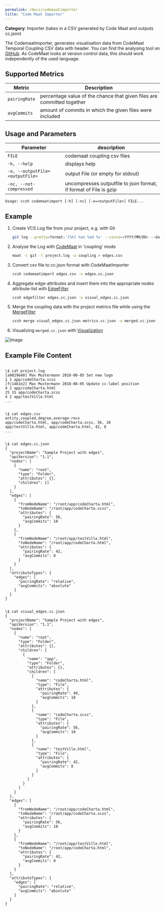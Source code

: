 ```yaml
---
permalink: /docs/codemaatimporter
title: "Code Maat Importer"
---
```


**Category**: Importer (takes in a CSV generated by Code Maat and outputs cc.json)

The Codemaatimporter, generates visualisation data from CodeMaat Temporal Coupling CSV data with header. You can find the analysing tool on [GitHub](https://github.com/adamtornhill/code-maat). As CodeMaat looks at version control data, this should work independently of the used language.

## Supported Metrics

| Metric        | Description                                                            |
| ------------- | ---------------------------------------------------------------------- |
| `pairingRate` | percentage value of the chance that given files are committed together |
| `avgCommits`  | amount of commits in which the given files were included               |

## Usage and Parameters

| Parameter                       | description                                                       |
| ------------------------------- | ----------------------------------------------------------------- |
| `FILE`                          | codemaat coupling csv files                                       |
| `-h, --help`                    | displays help                                                     |
| `-o, --outputFile=<outputFile>` | output File (or empty for stdout)                                 |
| `-nc, --not-compressed`         | uncompresses outputfile to json format, if format of File is gzip |

```
Usage: ccsh codemaatimport [-h] [-nc] [-o=<outputFile>] FILE...
```

## Example

1. Create VCS Log file from your project, e.g. with Git

   ````bash
   git log --pretty=format:'[%h] %an %ad %s' --since=<YYYY/MM/DD> --date=short --numstat > project.log ```

   ````

2. Analyse the Log with [CodeMaat](https://github.com/adamtornhill/code-maat) in 'coupling' mode

   ```bash
   maat -c git -l project.log -a coupling > edges.csv

   ```

3. Convert csv file to cc.json format with CodeMaatImporter

   ```bash
   ccsh codemaatimport edges.csv -o edges.cc.json
   ```

4. Aggregate edge-attributes and insert them into the appropriate nodes attribute-list with [EdgeFilter](https://github.com/MaibornWolff/codecharta/blob/main/analysis/filter/EdgeFilter/README.md)
   ```bash
   ccsh edgefilter edges.cc.json -o visual_edges.cc.json
   ```
5. Merge the coupling data with the project metrics file while using the [MergeFilter](https://github.com/MaibornWolff/codecharta/blob/main/analysis/filter/MergeFilter/README.md)

   ```bash
   ccsh merge visual_edges.cc.json metrics.cc.json -o merged.cc.json
   ```

6. Visualizing `merged.cc.json` with [Visualization](https://github.com/MaibornWolff/codecharta/tree/main/visualization)

![Image]({{site.baseurl}}/assets/images/docs/codemaat/codemaatimport-modell.png)

## Example File Content

```

\$ cat project.log
[a9829640] Max Mustermann 2018-06-05 Set new logo
1 1 app/codeCharta.scss
[fc14b1e2] Max Mustermann 2018-06-05 Update cc-label position
4 2 app/codeCharta.html
25 15 app/codeCharta.scss
4 2 app/testVille.html
...

```

```

\$ cat edges.csv
entity,coupled,degree,average-revs
app/codeCharta.html, app/codeCharta.scss, 56, 10
app/testVille.html, app/codeCharta.html, 42, 8
...

```

```

\$ cat edges.cc.json
{
  "projectName": "Sample Project with edges",
  "apiVersion": "1.1",
  "nodes": [
    {
      "name": "root",
      "type": "Folder",
      "attributes": {},
      "children": []
    }
  ],
  "edges": [
    {
      "fromNodeName": "/root/app/codeCharta.html",
      "toNodeName": "/root/app/codeCharta.scss",
      "attributes": {
        "pairingRate": 56,
        "avgCommits": 10
      }
    },
    {
      "fromNodeName": "/root/app/testVille.html",
      "toNodeName": "/root/app/codeCharta.html",
      "attributes": {
        "pairingRate": 42,
        "avgCommits": 8
      }
    }
  ],
  "attributeTypes": {
    "edges": [
      "pairingRate": "relative",
      "avgCommits": "absolute"
    ]
  }
}

```

```

\$ cat visual_edges.cc.json
{
  "projectName": "Sample Project with edges",
  "apiVersion": "1.1",
  "nodes": [
    {
      "name": "root",
      "type": "Folder",
      "attributes": {},
      "children": [
        {
          "name": "app",
          "type": "Folder",
          "attributes": {},
          "children": [
            {
              "name": "codeCharta.html",
              "type": "File",
              "attributes": {
                "pairingRate": 49,
                "avgCommits": 18
              }
            },
            {
              "name": "codeCharta.scss",
              "type": "File",
              "attributes": {
                "pairingRate": 56,
                "avgCommits": 10
              }
            },
            {
              "name": "testVille.html",
              "type": "File",
              "attributes": {
                "pairingRate": 42,
                "avgCommits": 8
              }
            }
          ]
        }
      ]
    }
  ],
  "edges": [
    {
      "fromNodeName": "/root/app/codeCharta.html",
      "toNodeName": "/root/app/codeCharta.scss",
      "attributes": {
        "pairingRate": 56,
        "avgCommits": 10
      }
    },
    {
      "fromNodeName": "/root/app/testVille.html",
      "toNodeName": "/root/app/codeCharta.html",
      "attributes": {
        "pairingRate": 42,
        "avgCommits": 8
      }
    }
  ],
  "attributeTypes": {
    "edges": [
      "pairingRate": "relative",
      "avgCommits": "absolute"
    ]
  }
}

```
